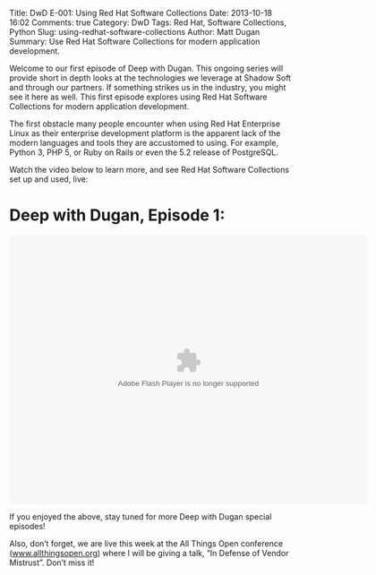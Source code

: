 Title: DwD E-001: Using Red Hat Software Collections
Date: 2013-10-18 16:02
Comments: true
Category: DwD
Tags: Red Hat, Software Collections, Python
Slug: using-redhat-software-collections
Author: Matt Dugan
Summary: Use Red Hat Software Collections for modern application development.


Welcome to our first episode of Deep with Dugan.  This ongoing series will
provide short in depth looks at the technologies we leverage at Shadow Soft and
through our partners.  If something strikes us in the industry, you might see
it here as well.  This first episode explores using Red Hat Software
Collections for modern application development.
 
The first obstacle many people encounter when using Red Hat Enterprise Linux as
their enterprise development platform is the apparent lack of the modern
languages and tools they are accustomed to using.  For example, Python 3, PHP
5, or Ruby on Rails or even the 5.2 release of PostgreSQL.
 
Watch the video below to learn more, and see Red Hat Software Collections set
up and used, live:
 
Deep with Dugan, Episode 1:
===========================

<object width="640" height="480" classid="clsid:d27cdb6e-ae6d-11cf-96b8-444553540000" codebase="http://download.macromedia.com/pub/shockwave/cabs/flash/swflash.cab#version=6,0,40,0">
  <param name="src" value="assets/DwD_Episode_001_RHSCL.swf" />
  <embed width="640" height="480" type="application/x-shockwave-flash" src="assets/DwD_Episode_001_RHSCL.swf" />
</object>

 
If you enjoyed the above, stay tuned for more Deep with Dugan special episodes!
 
Also, don’t forget, we are live this week at the All Things Open conference
(www.allthingsopen.org) where I will be giving a talk, “In Defense of Vendor
Mistrust”.  Don’t miss it!
